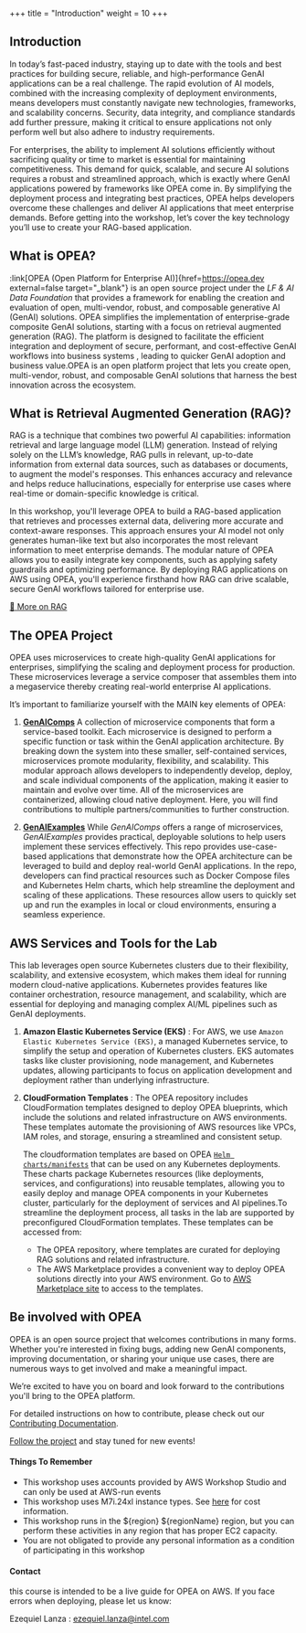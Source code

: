 +++
title = "Introduction"
weight = 10
+++

## Introduction
In today’s fast-paced industry, staying up to date with the tools and best practices for building secure, reliable, and high-performance GenAI applications can be a real challenge. The rapid evolution of AI models, combined with the increasing complexity of deployment environments, means developers must constantly navigate new technologies, frameworks, and scalability concerns. Security, data integrity, and compliance standards add further pressure, making it critical to ensure applications not only perform well but also adhere to industry requirements.

For enterprises, the ability to implement AI solutions efficiently without sacrificing quality or time to market is essential for maintaining competitiveness. This demand for quick, scalable, and secure AI solutions requires a robust and streamlined approach, which is exactly where GenAI applications powered by frameworks like OPEA come in. By simplifying the deployment process and integrating best practices, OPEA helps developers overcome these challenges and deliver AI applications that meet enterprise demands. Before getting into the workshop, let’s cover the key technology you’ll use to create your RAG-based application.

## What is OPEA?
:link[OPEA (Open Platform for Enterprise AI)]{href=https://opea.dev external=false target="_blank"} is an open source project under the *LF & AI Data Foundation* that provides a framework for enabling the creation and evaluation of open, multi-vendor, robust, and composable generative AI (GenAI) solutions. OPEA simplifies the implementation of enterprise-grade composite GenAI solutions, starting with a focus on retrieval augmented generation (RAG). The platform is designed to facilitate the efficient integration and deployment of secure, performant, and cost-effective GenAI workflows into business systems , leading to quicker GenAI adoption and business value.OPEA is an open platform project that lets you create open, multi-vendor, robust, and composable GenAI solutions that harness the best innovation across the ecosystem.

## What is Retrieval Augmented Generation (RAG)?
RAG is a technique that combines two powerful AI capabilities: information retrieval and large language model (LLM) generation. Instead of relying solely on the LLM’s knowledge, RAG pulls in relevant, up-to-date information from external data sources, such as databases or documents, to augment the model's responses. This enhances accuracy and relevance and helps reduce hallucinations, especially for enterprise use cases where real-time or domain-specific knowledge is critical.

In this workshop, you'll leverage OPEA to build a RAG-based application that retrieves and processes external data, delivering more accurate and context-aware responses. This approach ensures your AI model not only generates human-like text but also incorporates the most relevant information to meet enterprise demands. The modular nature of OPEA allows you to easily integrate key components, such as applying safety guardrails and optimizing performance. By deploying RAG applications on AWS using OPEA, you'll experience firsthand how RAG can drive scalable, secure GenAI workflows tailored for enterprise use.

[🔗 More on RAG](https://medium.com/p/4d1d08f736b3 )

## The OPEA Project 
OPEA uses microservices to create high-quality GenAI applications for enterprises, simplifying the scaling and deployment process for production. These microservices leverage a service composer that assembles them into a megaservice thereby creating real-world enterprise AI applications.

It’s important to familiarize yourself with the MAIN key elements of OPEA:

1. [**GenAIComps**](https://github.com/opea-project/GenAIComps) 
A collection of microservice components that form a service-based toolkit. Each microservice is designed to perform a specific function or task within the GenAI application architecture. By breaking down the system into these smaller, self-contained services, microservices promote modularity, flexibility, and scalability. This modular approach allows developers to independently develop, deploy, and scale individual components of the application, making it easier to maintain and evolve over time. All of the microservices are containerized, allowing cloud native deployment. Here, you will find contributions to multiple partners/communities to further construction.

2. [**GenAIExamples**](https://github.com/opea-project/GenAIExamples)
While *GenAIComps* offers a range of microservices, *GenAIExamples* provides practical, deployable solutions to help users implement these services effectively. This repo provides use-case-based applications that demonstrate how the OPEA architecture can be leveraged to build and deploy real-world GenAI applications. In the repo, developers can find practical resources such as Docker Compose files and Kubernetes Helm charts, which help streamline the deployment and scaling of these applications. These resources allow users to quickly set up and run the examples in local or cloud environments, ensuring a seamless experience.

## AWS Services and Tools for the Lab

This lab leverages open source Kubernetes clusters due to their flexibility, scalability, and extensive ecosystem, which makes them ideal for running modern cloud-native applications. Kubernetes provides features like container orchestration, resource management, and scalability, which are essential for deploying and managing complex AI/ML pipelines such as GenAI deployments.

1. **Amazon Elastic Kubernetes Service (EKS)** : For AWS, we use `Amazon Elastic Kubernetes Service (EKS)`, a managed Kubernetes service, to simplify the setup and operation of Kubernetes clusters. EKS automates tasks like cluster provisioning, node management, and Kubernetes updates, allowing participants to focus on application development and deployment rather than underlying infrastructure.

2. **CloudFormation Templates** : The OPEA repository includes CloudFormation templates designed to deploy OPEA blueprints, which include the solutions and related infrastructure on AWS environments. These templates automate the provisioning of AWS resources like VPCs, IAM roles, and storage, ensuring a streamlined and consistent setup.

    The cloudformation templates are based on OPEA [`Helm charts/manifests`](https://github.com/opea-project/GenAIInfra/tree/main/helm-charts) that can be used on any Kubernetes deployments. These charts package Kubernetes resources (like deployments, services, and configurations) into reusable templates, allowing you to easily deploy and manage OPEA components in your Kubernetes cluster, particularly for the deployment of services and AI pipelines.To streamline the deployment process, all tasks in the lab are supported by preconfigured CloudFormation templates. These templates can be accessed from:

    -   The OPEA repository, where templates are curated for deploying RAG solutions and related infrastructure.
    -   The AWS Marketplace provides a convenient way to deploy OPEA solutions directly into your AWS environment. Go to [AWS Marketplace site](https://aws.amazon.com/marketplace/pp/prodview-yxrr7gseopq5e) to access to the templates.

## Be involved with OPEA
OPEA is an open source project that welcomes contributions in many forms. Whether you're interested in fixing bugs, adding new GenAI components, improving documentation, or sharing your unique use cases, there are numerous ways to get involved and make a meaningful impact. 

We’re excited to have you on board and look forward to the contributions you'll bring to the OPEA platform. 

For detailed instructions on how to contribute, please check out our [Contributing Documentation](https://opea-project.github.io/latest/community/CONTRIBUTING.html).

[Follow the project](https://github.com/opea-project) and stay tuned for new events!

#### Things To Remember

- This workshop uses accounts provided by AWS Workshop Studio and can only be used at AWS-run events
- This workshop uses M7i.24xl instance types. See [here](https://aws.amazon.com/ec2/pricing/on-demand/) for cost information. 
- This workshop runs in the ${region} ${regionName} region, but you can perform these activities in any region that has proper EC2 capacity.
- You are not obligated to provide any personal information as a condition of participating in this workshop

#### Contact

this course is intended to be a live guide for OPEA on AWS. If you face errors when deploying, please let us know:

Ezequiel Lanza : ezequiel.lanza@intel.com
